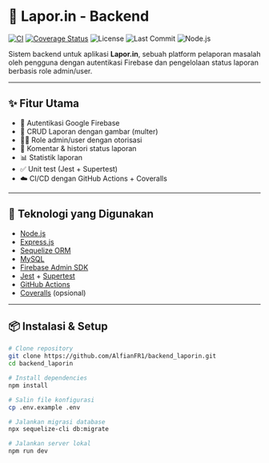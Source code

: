 # 📢 Lapor.in - Backend

[![CI](https://github.com/AlfianFR1/backend_laporin/actions/workflows/ci.yml/badge.svg)](https://github.com/AlfianFR1/backend_laporin/actions/workflows/ci.yml)
[![Coverage Status](https://coveralls.io/repos/github/AlfianFR1/backend_laporin/badge.svg?branch=main)](https://coveralls.io/github/AlfianFR1/backend_laporin?branch=main)
![License](https://img.shields.io/github/license/AlfianFR1/backend_laporin)
![Last Commit](https://img.shields.io/github/last-commit/AlfianFR1/backend_laporin)
![Node.js](https://img.shields.io/badge/node-%3E=18.0.0-brightgreen)


Sistem backend untuk aplikasi **Lapor.in**, sebuah platform pelaporan masalah oleh pengguna dengan autentikasi Firebase dan pengelolaan status laporan berbasis role admin/user.

---

## ✨ Fitur Utama

- 🔐 Autentikasi Google Firebase
- 🧾 CRUD Laporan dengan gambar (multer)
- 🧑‍💼 Role admin/user dengan otorisasi
- 📝 Komentar & histori status laporan
- 📊 Statistik laporan
- ✅ Unit test (Jest + Supertest)
- ☁️ CI/CD dengan GitHub Actions + Coveralls

---

## 🚀 Teknologi yang Digunakan

- [Node.js](https://nodejs.org/)
- [Express.js](https://expressjs.com/)
- [Sequelize ORM](https://sequelize.org/)
- [MySQL](https://www.mysql.com/)
- [Firebase Admin SDK](https://firebase.google.com/docs/admin/setup)
- [Jest](https://jestjs.io/) + [Supertest](https://github.com/ladjs/supertest)
- [GitHub Actions](https://docs.github.com/en/actions)
- [Coveralls](https://coveralls.io/) (opsional)

---

## 📦 Instalasi & Setup

```bash
# Clone repository
git clone https://github.com/AlfianFR1/backend_laporin.git
cd backend_laporin

# Install dependencies
npm install

# Salin file konfigurasi
cp .env.example .env

# Jalankan migrasi database
npx sequelize-cli db:migrate

# Jalankan server lokal
npm run dev
